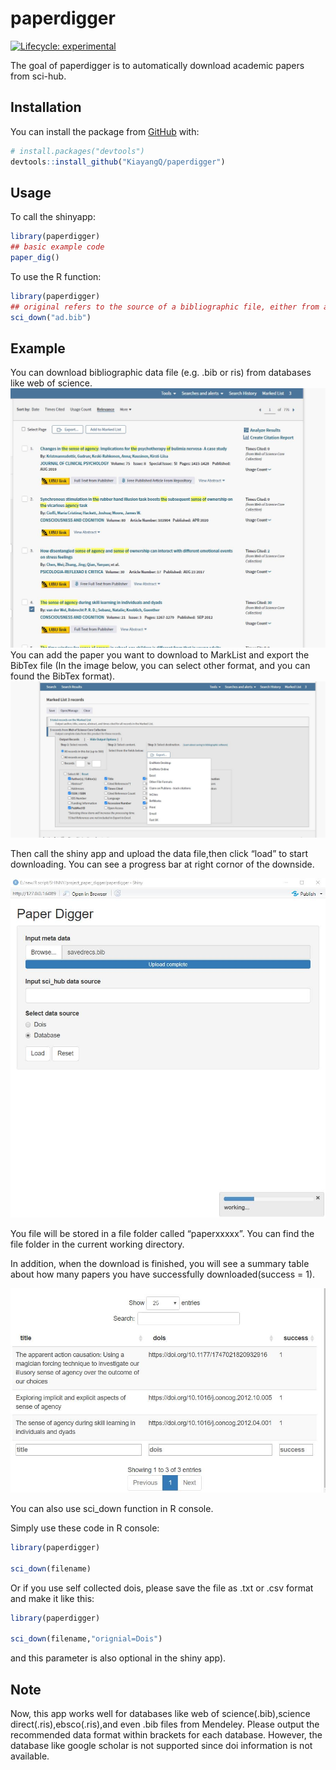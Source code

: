 
<!-- README.md is generated from README.Rmd. Please edit that file -->

# paperdigger

<!-- badges: start -->

[![Lifecycle:
experimental](https://img.shields.io/badge/lifecycle-experimental-orange.svg)](https://www.tidyverse.org/lifecycle/#experimental)
<!-- badges: end -->

The goal of paperdigger is to automatically download academic papers
from sci-hub.

## Installation

You can install the package from [GitHub](https://github.com/) with:

``` r
# install.packages("devtools")
devtools::install_github("KiayangQ/paperdigger")
```

## Usage

To call the shinyapp:

``` r
library(paperdigger)
## basic example code
paper_dig()
```

To use the R function:

``` r
library(paperdigger)
## original refers to the source of a bibliographic file, either from a database or from manual collection 
sci_down("ad.bib")
```

## Example

You can download bibliographic data file (e.g. .bib or ris) from
databases like web of science. ![center](man/figures/PIC1.jpg) You can
add the paper you want to download to MarkList and export the BibTex
file (In the image below, you can select other format, and you can found
the BibTex format). ![center](man/figures/PIC2.jpg)

Then call the shiny app and upload the data file,then click “load” to
start downloading. You can see a progress bar at right cornor of the
downside.

![center](man/figures/PIC3.jpg)

You file will be stored in a file folder called “paperxxxxx”. You can
find the file folder in the current working directory.

In addition, when the download is finished, you will see a summary table
about how many papers you have successfully downloaded(success = 1).

![](man/figures/PIC4.jpg)

You can also use sci\_down function in R console.

Simply use these code in R console:

``` r
library(paperdigger)

sci_down(filename)
```

Or if you use self collected dois, please save the file as .txt or .csv
format and make it like this:

``` r
library(paperdigger)

sci_down(filename,"orignial=Dois")
```

and this parameter is also optional in the shiny app).

## Note

Now, this app works well for databases like web of science(.bib),science
direct(.ris),ebsco(.ris),and even .bib files from Mendeley. Please
output the recommended data format within brackets for each database.
However, the database like google scholar is not supported since doi
information is not available.

